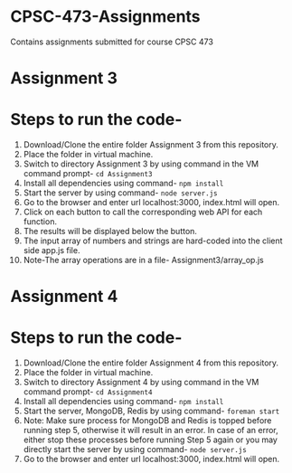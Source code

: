 # CPSC-473-Assignments
Contains assignments submitted for course CPSC 473

# Assignment 3

# Steps to run the code-
1. Download/Clone the entire folder Assignment 3 from this repository.
2. Place the folder in virtual machine.
3. Switch to directory Assignment 3 by using command in the VM command prompt- `cd Assignment3`
4. Install all dependencies using command- `npm install`
5. Start the server by using command- `node server.js`
6. Go to the browser and enter url localhost:3000, index.html will open.
7. Click on each button to call the corresponding web API for each function.
8. The results will be displayed below the button.
9. The input array of numbers and strings are hard-coded into the client side app.js file.
10. Note-The array operations are in a file- Assignment3/array_op.js

# Assignment 4

# Steps to run the code-
1. Download/Clone the entire folder Assignment 4 from this repository.
2. Place the folder in virtual machine.
3. Switch to directory Assignment 4 by using command in the VM command prompt- `cd Assignment4`
4. Install all dependencies using command- `npm install`
5. Start the server, MongoDB, Redis by using command- `foreman start`
6. Note: Make sure process for MongoDB and Redis is topped before running step 5, otherwise it will result in an error. In case of an error, either stop these processes before running Step 5 again or you may directly start the server by using command- `node server.js`
7. Go to the browser and enter url localhost:3000, index.html will open.
